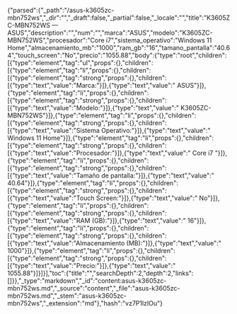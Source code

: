 {"parsed":{"_path":"/asus-k3605zc-mbn752ws","_dir":"","_draft":false,"_partial":false,"_locale":"","title":"K3605ZC-MBN752WS — ASUS","description":"","num":"","marca":"ASUS","modelo":"K3605ZC-MBN752WS","procesador":"Core i7","sistema_operativo":"Windows 11 Home","almacenamiento_mb":"1000","ram_gb":"16","tamano_pantalla":"40.64","touch_screen":"No","precio":"1055.88","body":{"type":"root","children":[{"type":"element","tag":"ul","props":{},"children":[{"type":"element","tag":"li","props":{},"children":[{"type":"element","tag":"strong","props":{},"children":[{"type":"text","value":"Marca:"}]},{"type":"text","value":" ASUS"}]},{"type":"element","tag":"li","props":{},"children":[{"type":"element","tag":"strong","props":{},"children":[{"type":"text","value":"Modelo:"}]},{"type":"text","value":" K3605ZC-MBN752WS"}]},{"type":"element","tag":"li","props":{},"children":[{"type":"element","tag":"strong","props":{},"children":[{"type":"text","value":"Sistema Operativo:"}]},{"type":"text","value":" Windows 11 Home"}]},{"type":"element","tag":"li","props":{},"children":[{"type":"element","tag":"strong","props":{},"children":[{"type":"text","value":"Procesador:"}]},{"type":"text","value":" Core i7 "}]},{"type":"element","tag":"li","props":{},"children":[{"type":"element","tag":"strong","props":{},"children":[{"type":"text","value":"Tamaño de pantalla:"}]},{"type":"text","value":" 40.64"}]},{"type":"element","tag":"li","props":{},"children":[{"type":"element","tag":"strong","props":{},"children":[{"type":"text","value":"Touch Screen:"}]},{"type":"text","value":" No"}]},{"type":"element","tag":"li","props":{},"children":[{"type":"element","tag":"strong","props":{},"children":[{"type":"text","value":"RAM (GB):"}]},{"type":"text","value":" 16"}]},{"type":"element","tag":"li","props":{},"children":[{"type":"element","tag":"strong","props":{},"children":[{"type":"text","value":"Almacenamiento (MB):"}]},{"type":"text","value":" 1000"}]},{"type":"element","tag":"li","props":{},"children":[{"type":"element","tag":"strong","props":{},"children":[{"type":"text","value":"Precio:"}]},{"type":"text","value":" 1055.88"}]}]}],"toc":{"title":"","searchDepth":2,"depth":2,"links":[]}},"_type":"markdown","_id":"content:asus-k3605zc-mbn752ws.md","_source":"content","_file":"asus-k3605zc-mbn752ws.md","_stem":"asus-k3605zc-mbn752ws","_extension":"md"},"hash":"vz7P1lzIOu"}
